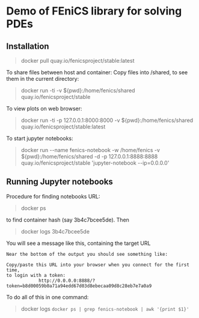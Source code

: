 # Demo of FEniCS library for solving PDEs

## Installation

> docker pull quay.io/fenicsproject/stable:latest

To share files between host and container: Copy files into /shared, to see them in the current directory:
> docker run -ti -v ${pwd}:/home/fenics/shared quay.io/fenicsproject/stable

To view plots on web browser:
> docker run -ti -p 127.0.0.1:8000:8000 -v ${pwd}:/home/fenics/shared quay.io/fenicsproject/stable:latest

To start jupyter notebooks:
> docker run --name fenics-notebook -w /home/fenics -v ${pwd}:/home/fenics/shared -d -p 127.0.0.1:8888:8888 quay.io/fenicsproject/stable 'jupyter-notebook --ip=0.0.0.0'

## Running Jupyter notebooks

Procedure for finding notebooks URL:
> docker ps 

to find container hash (say 3b4c7bcee5de). Then

> docker logs 3b4c7bcee5de

You will see a message like this, containing the target URL 

```
Near the bottom of the output you should see something like:

Copy/paste this URL into your browser when you connect for the first time,
to login with a token:
            http://0.0.0.0:8888/?token=b8d00059b0a71a94edd67d03d8ebecaa09d8c28eb7e7a0a9

```

To do all of this in one command:

> docker logs `docker ps | grep fenics-notebook | awk '{print $1}'`